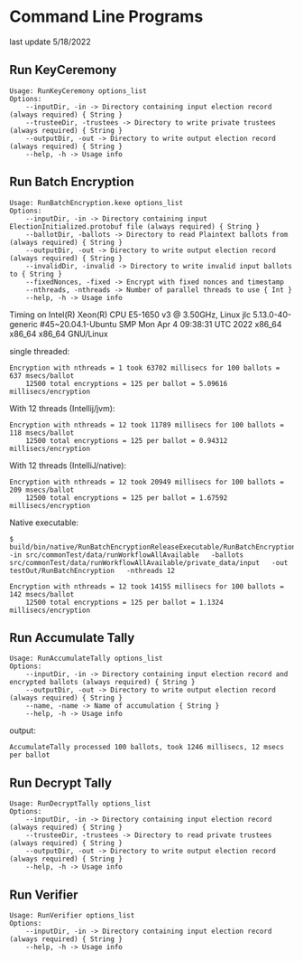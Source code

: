# Command Line Programs

last update 5/18/2022

## Run KeyCeremony

````
Usage: RunKeyCeremony options_list
Options: 
    --inputDir, -in -> Directory containing input election record (always required) { String }
    --trusteeDir, -trustees -> Directory to write private trustees (always required) { String }
    --outputDir, -out -> Directory to write output election record (always required) { String }
    --help, -h -> Usage info 
````

## Run Batch Encryption

````
Usage: RunBatchEncryption.kexe options_list
Options: 
    --inputDir, -in -> Directory containing input ElectionInitialized.protobuf file (always required) { String }
    --ballotDir, -ballots -> Directory to read Plaintext ballots from (always required) { String }
    --outputDir, -out -> Directory to write output election record (always required) { String }
    --invalidDir, -invalid -> Directory to write invalid input ballots to { String }
    --fixedNonces, -fixed -> Encrypt with fixed nonces and timestamp 
    --nthreads, -nthreads -> Number of parallel threads to use { Int }
    --help, -h -> Usage info 
````

Timing on Intel(R) Xeon(R) CPU E5-1650 v3 @ 3.50GHz,
Linux jlc 5.13.0-40-generic #45~20.04.1-Ubuntu SMP Mon Apr 4 09:38:31 UTC 2022 x86_64 x86_64 x86_64 GNU/Linux

single threaded:

````
Encryption with nthreads = 1 took 63702 millisecs for 100 ballots = 637 msecs/ballot
    12500 total encryptions = 125 per ballot = 5.09616 millisecs/encryption
````

With 12 threads (Intellij/jvm):

````
Encryption with nthreads = 12 took 11789 millisecs for 100 ballots = 118 msecs/ballot
    12500 total encryptions = 125 per ballot = 0.94312 millisecs/encryption
````

With 12 threads (IntelliJ/native):

````
Encryption with nthreads = 12 took 20949 millisecs for 100 ballots = 209 msecs/ballot
    12500 total encryptions = 125 per ballot = 1.67592 millisecs/encryption
````

Native executable:

````
$ build/bin/native/RunBatchEncryptionReleaseExecutable/RunBatchEncryption.kexe   -in src/commonTest/data/runWorkflowAllAvailable   -ballots src/commonTest/data/runWorkflowAllAvailable/private_data/input   -out testOut/RunBatchEncryption   -nthreads 12

Encryption with nthreads = 12 took 14155 millisecs for 100 ballots = 142 msecs/ballot
    12500 total encryptions = 125 per ballot = 1.1324 millisecs/encryption
````

## Run Accumulate Tally

````
Usage: RunAccumulateTally options_list
Options: 
    --inputDir, -in -> Directory containing input election record and encrypted ballots (always required) { String }
    --outputDir, -out -> Directory to write output election record (always required) { String }
    --name, -name -> Name of accumulation { String }
    --help, -h -> Usage info 
````

output:

````
AccumulateTally processed 100 ballots, took 1246 millisecs, 12 msecs per ballot
````

## Run Decrypt Tally

````
Usage: RunDecryptTally options_list
Options: 
    --inputDir, -in -> Directory containing input election record (always required) { String }
    --trusteeDir, -trustees -> Directory to read private trustees (always required) { String }
    --outputDir, -out -> Directory to write output election record (always required) { String }
    --help, -h -> Usage info 
````

## Run Verifier

```` 
Usage: RunVerifier options_list
Options: 
    --inputDir, -in -> Directory containing input election record (always required) { String }
    --help, -h -> Usage info 
````
